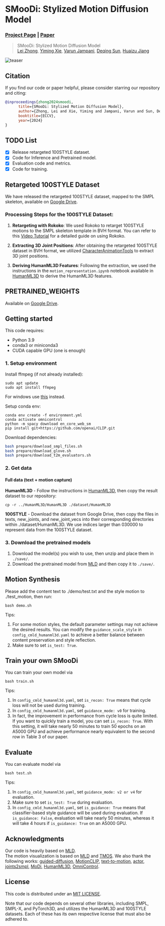 # SMooDi: Stylized Motion Diffusion Model
### [Project Page](https://neu-vi.github.io/SMooDi/) | [Paper](https://arxiv.org/pdf/2407.12783)

> SMooDi: Stylized Motion Diffusion Model  
> [Lei Zhong](https://zhongleilz.github.io/), [Yiming Xie](https://ymingxie.github.io), [Varun Jampani](https://varunjampani.github.io/), [Deqing Sun](https://deqings.github.io/), [Huaizu Jiang](https://jianghz.me/)    

![teaser](assets/teaser.gif)

## Citation
If you find our code or paper helpful, please consider starring our repository and citing:
```bibtex
@inproceedings{zhong2024smoodi,
      title={SMooDi: Stylized Motion Diffusion Model},
      author={Zhong, Lei and Xie, Yiming and Jampani, Varun and Sun, Deqing and Jiang, Huaizu},
      booktitle={ECCV},
      year={2024}
}
```

## TODO List
- [x] Release retargeted 100STYLE dataset.
- [x] Code for Inference and Pretrained model.
- [x] Evaluation code and metrics.
- [x] Code for training.

## Retargeted 100STYLE Dataset
We have released the retargeted 100STYLE dataset, mapped to the SMPL skeleton, available on [Google Drive](https://drive.google.com/drive/folders/1P_aQdSuiht3gh1kjGkK4KBt_9i9ARawy?usp=drive_link).

### Processing Steps for the 100STYLE Dataset:
1. **Retargeting with Rokoko**: We used Rokoko to retarget 100STYLE motions to the SMPL skeleton template in BVH format. You can refer to this [Video Tutorial](https://www.youtube.com/watch?v=Nyxeb48mUfs) for a detailed guide on using Rokoko.

2. **Extracting 3D Joint Positions**: After obtaining the retargeted 100STYLE dataset in BVH format, we utilized [CharacterAnimationTools](https://github.com/KosukeFukazawa/CharacterAnimationTools) to extract 3D joint positions.

3. **Deriving HumanML3D Features**: Following the extraction, we used the instructions in the `motion_representation.ipynb` notebook available in [HumanML3D](https://github.com/EricGuo5513/HumanML3D) to derive the HumanML3D features.

## PRETRAINED_WEIGHTS
Available on [Google Drive](https://drive.google.com/drive/folders/12m_v_vybVeAQFkH9bP8wmJIxJhGoIJL1?usp=sharing).

## Getting started
This code requires:

* Python 3.9
* conda3 or miniconda3
* CUDA capable GPU (one is enough)

### 1. Setup environment

Install ffmpeg (if not already installed):

```shell
sudo apt update
sudo apt install ffmpeg
```
For windows use [this](https://www.geeksforgeeks.org/how-to-install-ffmpeg-on-windows/) instead.

Setup conda env:
```shell
conda env create -f environment.yml
conda activate omnicontrol
python -m spacy download en_core_web_sm
pip install git+https://github.com/openai/CLIP.git
```

Download dependencies:

```bash
bash prepare/download_smpl_files.sh
bash prepare/download_glove.sh
bash prepare/download_t2m_evaluators.sh
```


### 2. Get data

#### Full data (text + motion capture)

**HumanML3D** - Follow the instructions in [HumanML3D](https://github.com/EricGuo5513/HumanML3D.git),
then copy the result dataset to our repository:

```shell
cp -r ../HumanML3D/HumanML3D ./dataset/HumanML3D
```

**100STYLE** - Download the dataset from Google Drive, then copy the files in texts, new_joints, and new_joint_vecs into their corresponding directories within ./dataset/HumanML3D. We use indices larger than 030000 to represent data from the 100STYLE dataset.

### 3. Download the pretrained models

1. Download the model(s) you wish to use, then unzip and place them in `./save/`. 
2. Download the pretrained model from [MLD](https://github.com/ChenFengYe/motion-latent-diffusion) and then copy it to `./save/`. 


## Motion Synthesis
Please add the content text to ./demo/test.txt and the style motion to ./test_motion, then run:
```shell
bash demo.sh
```

Tips:
1. For some motion styles, the default parameter settings may not achieve the desired results. You can modify the `guidance_scale_style` in `config_cmld_humanml3d.yaml` to achieve a better balance between content preservation and style reflection.
2. Make sure to set `is_test: True`.

## Train your own SMooDi
You can train your own model via
```shell
bash train.sh
```

Tips:
1. In `config_cmld_humanml3d.yaml`, set `is_recon: True` means that cycle loss will not be used during training. 
2. In `config_cmld_humanml3d.yaml`, set `guidance_mode: v0` for training.
3. In fact, the improvement in performance from cycle loss is quite limited. If you want to quickly train a model, you can set `is_recon: True`. With this setting, it will take nearly 50 minutes to train 50 epochs on an A5000 GPU and achieve performance nearly equivalent to the second row in Table 3 of our paper. 


## Evaluate
You can evaluate model via
```shell
bash test.sh
```


Tips:
1. In `config_cmld_humanml3d.yaml`, set `guidance_mode: v2 or v4` for evaluation.
2. Make sure to set `is_test: True` during evaluation.
3. In `config_cmld_humanml3d.yaml`, set `is_guidance: True` means that classifier-based style guidance will be used during evaluation. If `is_guidance: False`, evaluation will take nearly 50 minutes, whereas it will take 4 hours if `is_guidance: True` on an A5000 GPU.

## Acknowledgments

Our code is heavily based on [MLD](https://github.com/ChenFengYe/motion-latent-diffusion).  
The motion visualization is based on [MLD](https://github.com/ChenFengYe/motion-latent-diffusion) and [TMOS](https://github.com/Mathux/TEMOS). 
We also thank the following works:
[guided-diffusion](https://github.com/openai/guided-diffusion), [MotionCLIP](https://github.com/GuyTevet/MotionCLIP), [text-to-motion](https://github.com/EricGuo5513/text-to-motion), [actor](https://github.com/Mathux/ACTOR), [joints2smpl](https://github.com/wangsen1312/joints2smpl), [MoDi](https://github.com/sigal-raab/MoDi), [HumanML3D](https://github.com/EricGuo5513/HumanML3D), [OmniControl](https://github.com/neu-vi/OmniControl).

## License
This code is distributed under an [MIT LICENSE](LICENSE).  

Note that our code depends on several other libraries, including SMPL, SMPL-X, and PyTorch3D, and utilizes the HumanML3D and 100STYLE datasets. Each of these has its own respective license that must also be adhered to.
